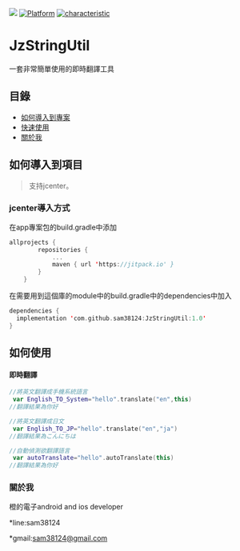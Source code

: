 [![](https://jitpack.io/v/sam38124/JzStringUtil.svg)](https://jitpack.io/#sam38124/JzStringUtil)
[![Platform](https://img.shields.io/badge/平台-%20Android%20-brightgreen.svg)](https://github.com/sam38124)
[![characteristic](https://img.shields.io/badge/特點-%20輕量級%20%7C%20簡單易用%20%20%7C%20穩定%20-brightgreen.svg)](https://github.com/sam38124)
# JzStringUtil
一套非常簡單使用的即時翻譯工具
## 目錄
* [如何導入到專案](#Import)
* [快速使用](#Use)
* [關於我](#About)

<a name="Import"></a>
## 如何導入到項目
> 支持jcenter。 <br/>

### jcenter導入方式
在app專案包的build.gradle中添加
```kotlin
allprojects {
		repositories {
			...
			maven { url 'https://jitpack.io' }
		}
	}
```

在需要用到這個庫的module中的build.gradle中的dependencies中加入
```kotlin
dependencies {
  implementation 'com.github.sam38124:JzStringUtil:1.0'
}
```
<a name="Use"></a>
## 如何使用


#### 即時翻譯
```kotlin
//將英文翻譯成手機系統語言
 var English_TO_System="hello".translate("en",this)
//翻譯結果為你好

//將英文翻譯成日文
 var English_TO_JP="hello".translate("en","ja")
//翻譯結果為こんにちは

//自動偵測欲翻譯語言
 var autoTranslate="hello".autoTranslate(this)
//翻譯結果為你好
```
<a name="About"></a>
### 關於我
橙的電子android and ios developer

*line:sam38124

*gmail:sam38124@gmail.com
